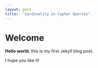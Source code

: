 ```yaml
---
layout: post
title:  "Cardinality in Cypher Queries"
---
```


# Welcome

**Hello world**, this is my first Jekyll blog post.

I hope you like it!

